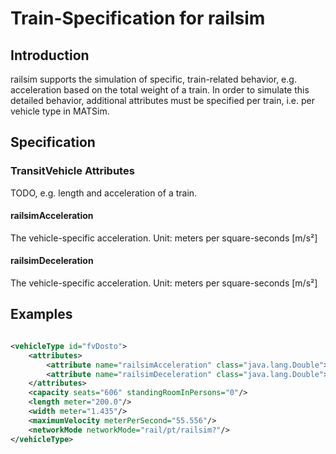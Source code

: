 # Train-Specification for railsim

## Introduction

railsim supports the simulation of specific, train-related behavior, e.g. acceleration based on the total weight of a
train. In order to simulate this detailed behavior, additional attributes must be specified per train, i.e. per vehicle
type in MATSim.

## Specification

### TransitVehicle Attributes

TODO, e.g. length and acceleration of a train.

#### railsimAcceleration

The vehicle-specific acceleration. Unit: meters per square-seconds \[m/s²]

#### railsimDeceleration

The vehicle-specific acceleration. Unit: meters per square-seconds \[m/s²]

## Examples

```xml

<vehicleType id="fvDosto">
    <attributes>
        <attribute name="railsimAcceleration" class="java.lang.Double">0.4</attribute>
        <attribute name="railsimDeceleration" class="java.lang.Double">0.5</attribute>
    </attributes>
    <capacity seats="606" standingRoomInPersons="0"/>
    <length meter="200.0"/>
    <width meter="1.435"/>
    <maximumVelocity meterPerSecond="55.556"/>
    <networkMode networkMode="rail/pt/railsim?"/>
</vehicleType>
```
